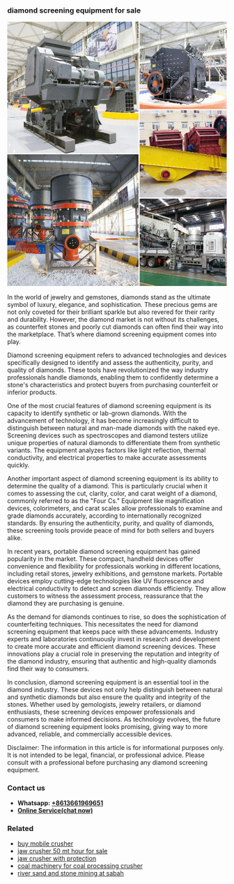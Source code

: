 <h3>diamond screening equipment for sale</h3><img src='1706768109.jpg' alt=''><p>In the world of jewelry and gemstones, diamonds stand as the ultimate symbol of luxury, elegance, and sophistication. These precious gems are not only coveted for their brilliant sparkle but also revered for their rarity and durability. However, the diamond market is not without its challenges, as counterfeit stones and poorly cut diamonds can often find their way into the marketplace. That’s where diamond screening equipment comes into play.</p><p>Diamond screening equipment refers to advanced technologies and devices specifically designed to identify and assess the authenticity, purity, and quality of diamonds. These tools have revolutionized the way industry professionals handle diamonds, enabling them to confidently determine a stone's characteristics and protect buyers from purchasing counterfeit or inferior products.</p><p>One of the most crucial features of diamond screening equipment is its capacity to identify synthetic or lab-grown diamonds. With the advancement of technology, it has become increasingly difficult to distinguish between natural and man-made diamonds with the naked eye. Screening devices such as spectroscopes and diamond testers utilize unique properties of natural diamonds to differentiate them from synthetic variants. The equipment analyzes factors like light reflection, thermal conductivity, and electrical properties to make accurate assessments quickly.</p><p>Another important aspect of diamond screening equipment is its ability to determine the quality of a diamond. This is particularly crucial when it comes to assessing the cut, clarity, color, and carat weight of a diamond, commonly referred to as the "Four Cs." Equipment like magnification devices, colorimeters, and carat scales allow professionals to examine and grade diamonds accurately, according to internationally recognized standards. By ensuring the authenticity, purity, and quality of diamonds, these screening tools provide peace of mind for both sellers and buyers alike.</p><p>In recent years, portable diamond screening equipment has gained popularity in the market. These compact, handheld devices offer convenience and flexibility for professionals working in different locations, including retail stores, jewelry exhibitions, and gemstone markets. Portable devices employ cutting-edge technologies like UV fluorescence and electrical conductivity to detect and screen diamonds efficiently. They allow customers to witness the assessment process, reassurance that the diamond they are purchasing is genuine.</p><p>As the demand for diamonds continues to rise, so does the sophistication of counterfeiting techniques. This necessitates the need for diamond screening equipment that keeps pace with these advancements. Industry experts and laboratories continuously invest in research and development to create more accurate and efficient diamond screening devices. These innovations play a crucial role in preserving the reputation and integrity of the diamond industry, ensuring that authentic and high-quality diamonds find their way to consumers.</p><p>In conclusion, diamond screening equipment is an essential tool in the diamond industry. These devices not only help distinguish between natural and synthetic diamonds but also ensure the quality and integrity of the stones. Whether used by gemologists, jewelry retailers, or diamond enthusiasts, these screening devices empower professionals and consumers to make informed decisions. As technology evolves, the future of diamond screening equipment looks promising, giving way to more advanced, reliable, and commercially accessible devices.</p><p>Disclaimer: The information in this article is for informational purposes only. It is not intended to be legal, financial, or professional advice. Please consult with a professional before purchasing any diamond screening equipment.</p><h3>Contact us</h3><ul><li><strong>Whatsapp:&nbsp;<a href="https://wa.me/8613661969651">+8613661969651</a></strong></li><li><a href="https://swt.shibang-china.com/?git&amp;zhl&amp;diamond screening equipment for sale"><strong>Online Service(chat now)</strong></a></li></ul><h3>Related</h3><ul><li><a href='buy mobile crusher.md'>buy mobile crusher</a></li><li><a href='jaw crusher 50 mt hour for sale.md'>jaw crusher 50 mt hour for sale</a></li><li><a href='jaw crusher with protection.md'>jaw crusher with protection</a></li><li><a href='coal machinery for coal processing crusher.md'>coal machinery for coal processing crusher</a></li><li><a href='river sand and stone mining at sabah.md'>river sand and stone mining at sabah</a></li></ul>